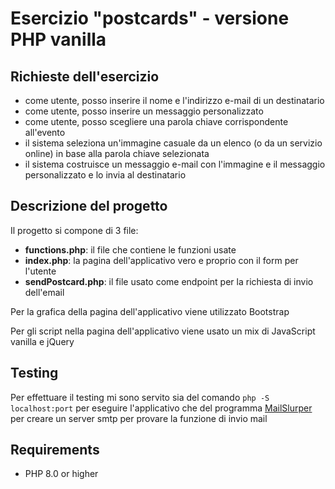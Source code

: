 # Esercizio "postcards" - versione PHP vanilla

## Richieste dell'esercizio

* come utente, posso inserire il nome e l'indirizzo e-mail di un destinatario
* come utente, posso inserire un messaggio personalizzato
* come utente, posso scegliere una parola chiave corrispondente all'evento
* il sistema seleziona un'immagine casuale da un elenco (o da un servizio online) in base alla parola chiave selezionata
* il sistema costruisce un messaggio e-mail con l'immagine e il messaggio personalizzato e lo invia al destinatario

## Descrizione del progetto

Il progetto si compone di 3 file:

* **functions.php**: il file che contiene le funzioni usate
* **index.php**: la pagina dell'applicativo vero e proprio con il form per l'utente
* **sendPostcard.php**: il file usato come endpoint per la richiesta di invio dell'email

Per la grafica della pagina dell'applicativo viene utilizzato Bootstrap

Per gli script nella pagina dell'applicativo viene usato un mix di JavaScript vanilla e jQuery

## Testing

Per effettuare il testing mi sono servito sia del comando `php -S localhost:port` per eseguire l'applicativo che del programma [MailSlurper](https://www.mailslurper.com/) per creare un server smtp per provare la funzione di invio mail

## Requirements

* PHP 8.0 or higher
